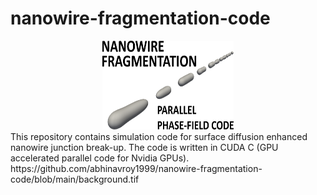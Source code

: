 # nanowire-fragmentation-code
<div>
<a name="logo"/>
<div align="center">
<img src="background.svg" alt="Nanowire Logo" width="210" height="142"></img>
</a>
</div>
This repository contains simulation code for surface diffusion enhanced nanowire junction break-up. The code is written in CUDA C (GPU accelerated parallel code for Nvidia GPUs). 
https://github.com/abhinavroy1999/nanowire-fragmentation-code/blob/main/background.tif
